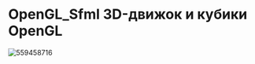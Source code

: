 # OpenGL_Sfml 3D-движок и кубики OpenGL

![559458716](https://user-images.githubusercontent.com/46799640/64564523-66662b80-d35a-11e9-85a8-4197cca25b81.png)
